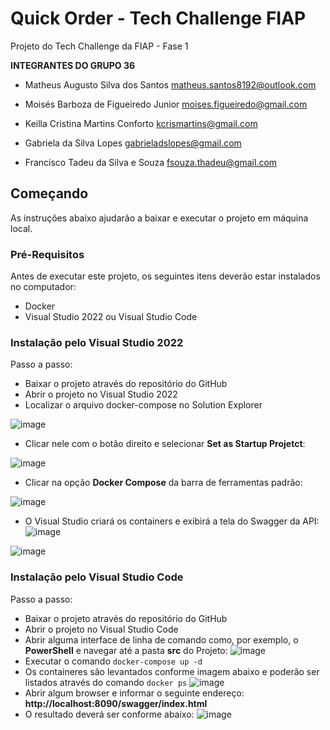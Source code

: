 # Quick Order - Tech Challenge FIAP

Projeto do Tech Challenge da FIAP - Fase 1

**INTEGRANTES DO GRUPO 36**

* Matheus Augusto Silva dos Santos
matheus.santos8192@outlook.com

* Moisés Barboza de Figueiredo Junior
moises.figueiredo@gmail.com

* Keilla Cristina Martins Conforto
kcrismartins@gmail.com

* Gabriela da Silva Lopes
gabrieladslopes@gmail.com

* Francisco Tadeu da Silva e Souza
fsouza.thadeu@gmail.com

## Começando

As instruções abaixo ajudarão a baixar e executar o projeto em máquina local.

### Pré-Requisitos

Antes de executar este projeto, os seguintes itens deverão estar instalados no computador:

* Docker
* Visual Studio 2022 ou Visual Studio Code

### Instalação pelo Visual Studio 2022

Passo a passo:

* Baixar o projeto através do repositório do GitHub
* Abrir o projeto no Visual Studio 2022
* Localizar o arquivo docker-compose no Solution Explorer

![image](https://github.com/TechChallenge-4SOAT-G36/QuickOrder/assets/19378661/a4f481ce-4f13-4980-913d-f6751aec050a)

* Clicar nele com o botão direito e selecionar **Set as Startup Projetct**:

![image](https://github.com/TechChallenge-4SOAT-G36/QuickOrder/assets/19378661/f16770a5-ed9e-47df-ad84-b8363ca79832)


* Clicar na opção **Docker Compose** da barra de ferramentas padrão:

![image](https://github.com/TechChallenge-4SOAT-G36/QuickOrder/assets/19378661/495ec4ef-9b0f-4037-8f0b-7390c485a616)
* O Visual Studio criará os containers e exibirá a tela do Swagger da API:
![image](https://github.com/TechChallenge-4SOAT-G36/QuickOrder/assets/19378661/c6b1d930-5ea2-459d-a116-a9f960c72c7e)

![image](https://github.com/TechChallenge-4SOAT-G36/QuickOrder/assets/19378661/4bac9341-7130-4445-b675-88adfa3ccb53)



### Instalação pelo Visual Studio Code

Passo a passo:

* Baixar o projeto através do repositório do GitHub
* Abrir o projeto no Visual Studio Code
* Abrir alguma interface de linha de comando como, por exemplo, o **PowerShell** e navegar até a pasta **src** do Projeto:
![image](https://github.com/TechChallenge-4SOAT-G36/QuickOrder/assets/19378661/d1ab97a6-9c8f-407f-bc98-e0cdb08f860d)
* Executar o comando `docker-compose up -d`
* Os containeres são levantados conforme imagem abaixo e poderão ser listados através do comando `docker ps`
![image](https://github.com/TechChallenge-4SOAT-G36/QuickOrder/assets/19378661/5f1ddad9-8a98-46a8-b88e-feb7446a07e7)
* Abrir algum browser e informar o seguinte endereço: **http://localhost:8090/swagger/index.html**
* O resultado deverá ser conforme abaixo:
![image](https://github.com/TechChallenge-4SOAT-G36/QuickOrder/assets/19378661/c1150eb1-a25a-4ee2-aeb8-c0c03ede965f)
